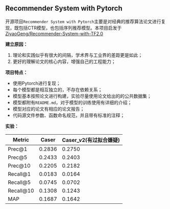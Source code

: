 
## Recommender System with Pytorch

开源项目`Recommender System with Pytorch`主要是对经典的推荐算法论文进行复现，既包括CTR模型，也包括序列推荐模型。本项目启发于 [ZiyaoGeng/Recommender-System-with-TF2.0](https://github.com/ZiyaoGeng/Recommender-System-with-TF2.0)

**建立原因：**

1. 理论和实践似乎有很大的间隔，学术界与工业界的差距更是如此；
2. 更好的理解论文的核心内容，增强自己的工程能力；

**项目特点：**

- 使用Pytorch进行复现；
- 每个模型都是相互独立的，不存在依赖关系；
- 模型基本按照论文进行构建，实验尽量使用论文给出的的公共数据集；
- 模型都附有`README.md`，对于模型的训练使用有详细的介绍；
- 模型对应的论文有相应的论文报告；
- 代码源文件参数、函数命名规范，并且带有标准的注释；

**实验：**

| Metric    | Caser  | Caser_v2(有过拟合嫌疑) |
| --------- | ------ | ---------------------- |
| Prec@1    | 0.2836 | 0.2750                 |
| Prec@5    | 0.2433 | 0.2403                 |
| Prec@10   | 0.2205 | 0.2182                 |
| Recall@1  | 0.0183 | 0.0164                 |
| Recall@5  | 0.0745 | 0.0702                 |
| Recall@10 | 0.1308 | 0.1243                 |
| MAP       | 0.1687 | 0.1642                 |

